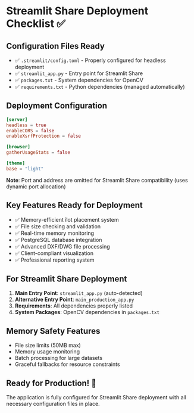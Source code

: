 # Streamlit Share Deployment Checklist ✅

## Configuration Files Ready
- ✅ `.streamlit/config.toml` - Properly configured for headless deployment
- ✅ `streamlit_app.py` - Entry point for Streamlit Share
- ✅ `packages.txt` - System dependencies for OpenCV
- ✅ `requirements.txt` - Python dependencies (managed automatically)

## Deployment Configuration
```toml
[server]
headless = true
enableCORS = false
enableXsrfProtection = false

[browser]
gatherUsageStats = false

[theme]
base = "light"
```

**Note**: Port and address are omitted for Streamlit Share compatibility (uses dynamic port allocation)

## Key Features Ready for Deployment
- ✅ Memory-efficient îlot placement system
- ✅ File size checking and validation
- ✅ Real-time memory monitoring
- ✅ PostgreSQL database integration
- ✅ Advanced DXF/DWG file processing
- ✅ Client-compliant visualization
- ✅ Professional reporting system

## For Streamlit Share Deployment
1. **Main Entry Point**: `streamlit_app.py` (auto-detected)
2. **Alternative Entry Point**: `main_production_app.py`
3. **Requirements**: All dependencies properly listed
4. **System Packages**: OpenCV dependencies in `packages.txt`

## Memory Safety Features
- File size limits (50MB max)
- Memory usage monitoring
- Batch processing for large datasets
- Graceful fallbacks for resource constraints

## Ready for Production! 🚀
The application is fully configured for Streamlit Share deployment with all necessary configuration files in place.